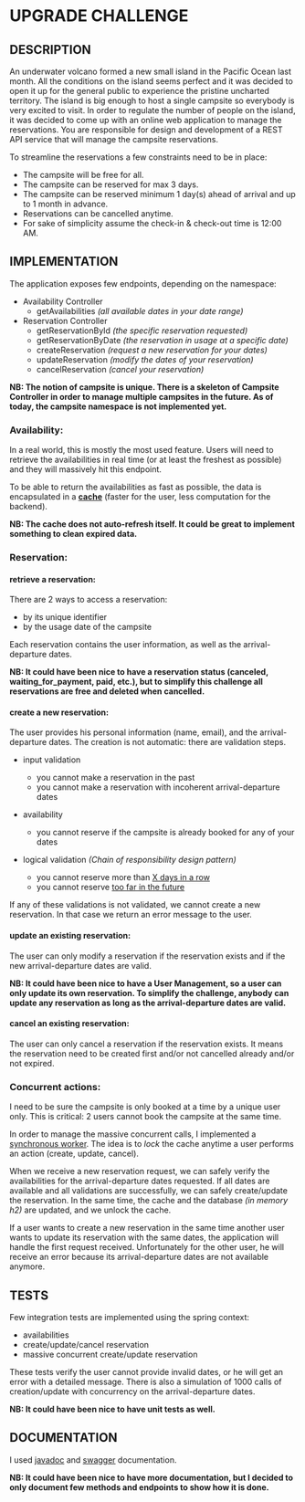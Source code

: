 # UPGRADE CHALLENGE


## DESCRIPTION
An underwater volcano formed a new small island in the Pacific Ocean last month. All the conditions on the island seems perfect and it was decided to open it up for the general public to experience the pristine uncharted territory.
The island is big enough to host a single campsite so everybody is very excited to visit. In order to regulate the number of people on the island, it was decided to come up with an online web application to manage the reservations. You are responsible for design and development of a REST API service that will manage the campsite reservations.

To streamline the reservations a few constraints need to be in place:
- The campsite will be free for all.
- The campsite can be reserved for max 3 days.
- The campsite can be reserved minimum 1 day(s) ahead of arrival and up to 1 month in advance.
- Reservations can be cancelled anytime.
- For sake of simplicity assume the check-in & check-out time is 12:00 AM.

## IMPLEMENTATION

The application exposes few endpoints, depending on the namespace:
- Availability Controller
  - getAvailabilities _(all available dates in your date range)_
- Reservation Controller
  - getReservationById _(the specific reservation requested)_
  - getReservationByDate _(the reservation in usage at a specific date)_
  - createReservation _(request a new reservation for your dates)_
  - updateReservation _(modify the dates of your reservation)_
  - cancelReservation _(cancel your reservation)_
    
**NB: The notion of campsite is unique.
There is a skeleton of Campsite Controller in order to manage multiple campsites in the future. 
As of today, the campsite namespace is not implemented yet.**

### Availability:

In a real world, this is mostly the most used feature. 
Users will need to retrieve the availabilities in real time (or at least the freshest as possible) and they will massively hit this endpoint.

To be able to return the availabilities as fast as possible, the data is encapsulated in a **[cache](src/main/java/test/upgrade/vincent/availabilities/CacheableAvailability.java)** (faster for the user, less computation for the backend).


**NB: The cache does not auto-refresh itself. It could be great to implement something to clean expired data.**

### Reservation:

#### retrieve a reservation:
There are 2 ways to access a reservation:
- by its unique identifier
- by the usage date of the campsite

Each reservation contains the user information, as well as the arrival-departure dates.

**NB: It could have been nice to have a reservation status (canceled, waiting_for_payment, paid, etc.), 
but to simplify this challenge all reservations are free and deleted when cancelled.**

#### create a new reservation:
The user provides his personal information (name, email), and the arrival-departure dates.
The creation is not automatic: there are validation steps.

- input validation
  - you cannot make a reservation in the past
  - you cannot make a reservation with incoherent arrival-departure dates
  
- availability
  - you cannot reserve if the campsite is already booked for any of your dates
  
- logical validation _(Chain of responsibility design pattern)_
  - you cannot reserve more than [X days in a row](src/main/java/test/upgrade/vincent/validators/MaxDaysValidator.java)
  - you cannot reserve [too far in the future](src/main/java/test/upgrade/vincent/validators/MaxDaysVisibleValidator.java)

If any of these validations is not validated, we cannot create a new reservation. 
In that case we return an error message to the user.


#### update an existing reservation:
The user can only modify a reservation if the reservation exists and if the new arrival-departure dates are valid.

**NB: It could have been nice to have a User Management, so a user can only update its own reservation.
To simplify the challenge, anybody can update any reservation as long as the arrival-departure dates are valid.**

#### cancel an existing reservation: 
The user can only cancel a reservation if the reservation exists.
It means the reservation need to be created first and/or not cancelled already and/or not expired.


### Concurrent actions:
I need to be sure the campsite is only booked at a time by a unique user only. 
This is critical: 2 users cannot book the campsite at the same time.

In order to manage the massive concurrent calls, I implemented a [synchronous worker](src/main/java/test/upgrade/vincent/workers/ReservationActionServiceImpl.java).
The idea is to _lock_ the cache anytime a user performs an action (create, update, cancel). 

When we receive a new reservation request, we can safely verify the availabilities for the arrival-departure dates requested.
If all dates are available and all validations are successfully, we can safely create/update the reservation. 
In the same time, the cache and the database _(in memory h2)_ are updated, and we unlock the cache.

If a user wants to create a new reservation in the same time another user wants to update its reservation with the same dates, the application will handle the first request received.
Unfortunately for the other user, he will receive an error because its arrival-departure dates are not available anymore.


## TESTS

Few integration tests are implemented using the spring context:
- availabilities
- create/update/cancel reservation
- massive concurrent create/update reservation

These tests verify the user cannot provide invalid dates, or he will get an error with a detailed message.
There is also a simulation of 1000 calls of creation/update with concurrency on the arrival-departure dates.

**NB: It could have been nice to have unit tests as well.**

## DOCUMENTATION

I used [javadoc](src/main/java/test/upgrade/vincent/workers/ReservationActionServiceImpl.java) and [swagger](src/main/java/test/upgrade/vincent/controllers/ReservationController.java) documentation.

**NB: It could have been nice to have more documentation, but I decided to only document few methods and endpoints to show how it is done.**
